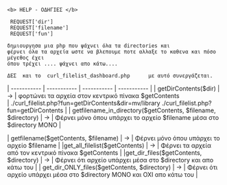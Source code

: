     <b> HELP - ΟΔΗΓΙΕΣ </b>
    
     REQUEST['dir']
     REQUEST['filename']
     REQUEST['fun']
                 
    δημιουργησα μια php που ψάχνει όλα τα directories και
    φέρνει όλα τα αρχεία ωστε να βλεπουμε ποτε αλλαξε το καθενα και πόσο μέγεθος έχει
    όπου τρέχει .... ψάχνει απο κάτω.... 
    
    ΔΕΣ  και το  curl_filelist_dashboard.php      με αυτό συνεργάζεται.
    
| ----------- | ----------- | ----------- | ----------- |
| getDirContents(\$dir)       | -> | φορτώνει τα αρχεία στον κεντρικό πίνακα    \$getContents  
  |  ./curl_filelist.php?fun=getDirContents&dir=mv/library 
     ./curl_filelist.php?fun=getDirContents  |
| getfilename_in_directory(\$getContents, \$filename, \$directory)  | -> 
     | Φέρνει μόνο όπου υπάρχει το αρχείο \$filename μέσα στο  \$directory    ΜΟΝΟ |
     
| getfilename(\$getContents, \$filename)          |  ->  |  Φέρνει μόνο όπου υπάρχει το αρχείο \$filename                          |
|get_all_filelist(\$getContents)                 |  ->  |  Φέρνει τα αρχεία από τον κεντρικό πίνακα    \$getContents               | 
|get_dir_files(\$getContents, \$directory)       |  ->  |  Φέρνει ότι αρχείο υπάρχει μέσα στο \$directory και απο κάτω του         | 
| get_dir_ONLY_files(\$getContents, \$directory)  |  ->  |  Φέρνει ότι αρχείο υπάρχει μέσα στο \$directory ΜΟΝΟ και ΟΧΙ  απο κάτω του | 

